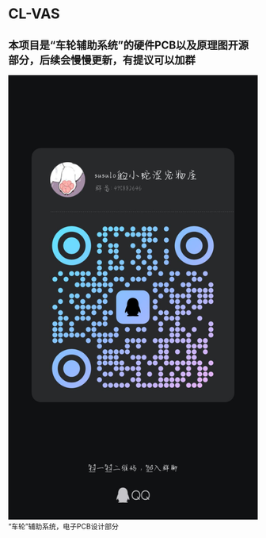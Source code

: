 # CL-VAS
## 本项目是“车轮辅助系统”的硬件PCB以及原理图开源部分，后续会慢慢更新，有提议可以加群
![alt text](https://github.com/SSL-CL/CL-VAS/blob/main/qrcode_1717070706543.jpg)
“车轮”辅助系统，电子PCB设计部分
